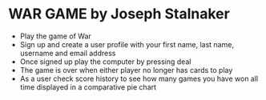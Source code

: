 # WAR GAME by Joseph Stalnaker

- Play the game of War
- Sign up and create a user profile with your first name, last name, username and email address
- Once signed up play the computer by pressing deal
- The game is over when either player no longer has cards to play
- As a user check score history to see how many games you have won all time displayed in a comparative pie chart
